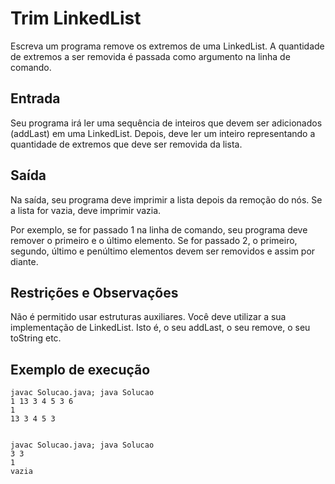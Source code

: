# Trim LinkedList
Escreva um programa remove os extremos de uma LinkedList. A quantidade de extremos a ser removida é passada como argumento na linha de comando.

## Entrada
Seu programa irá ler uma sequência de inteiros que devem ser adicionados (addLast) em uma LinkedList. Depois, deve ler um inteiro representando a quantidade de extremos que deve ser removida da lista.

## Saída
Na saída, seu programa deve imprimir a lista depois da remoção do nós. Se a lista for vazia, deve imprimir vazia.

Por exemplo, se for passado 1 na linha de comando, seu programa deve remover o primeiro e o último elemento. Se for passado 2, o primeiro, segundo, último e penúltimo elementos devem ser removidos e assim por diante.

## Restrições e Observações
Não é permitido usar estruturas auxiliares.
Você deve utilizar a sua implementação de LinkedList. Isto é, o seu addLast, o seu remove, o seu toString etc.
##  Exemplo de execução
    javac Solucao.java; java Solucao
    1 13 3 4 5 3 6
    1
    13 3 4 5 3


    javac Solucao.java; java Solucao
    3 3
    1
    vazia